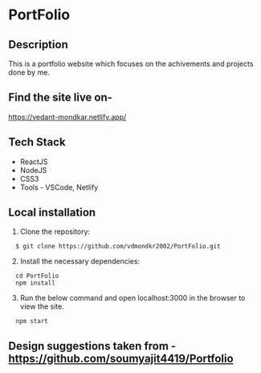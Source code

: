 # PortFolio

## Description
This is a portfolio website which focuses on the achivements and projects done by me.

## Find the site live on-
https://vedant-mondkar.netlify.app/

## Tech Stack
- ReactJS
- NodeJS
- CSS3
- Tools - VSCode, Netlify

## Local installation
1. Clone the repository:
  ```
    $ git clone https://github.com/vdmondkr2002/PortFolio.git
  ```
2. Install the necessary dependencies:
  ```
    cd PortFolio
    npm install
  ```
3. Run the below command and open localhost:3000 in the browser to view the site.
  ```
    npm start
  ```

## Design suggestions taken from - https://github.com/soumyajit4419/Portfolio
